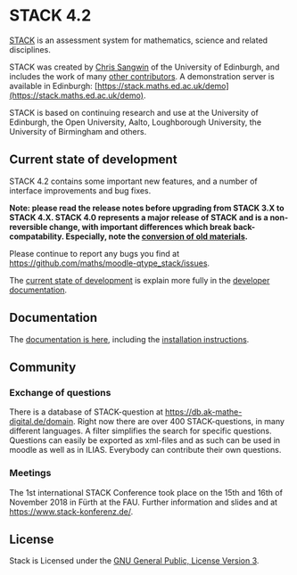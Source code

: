 # STACK 4.2

[STACK](https://github.com/maths/moodle-qtype_stack/blob/master/doc/en/About/index.md) is an assessment system for mathematics, science and related disciplines.

STACK was created by [Chris Sangwin](http://www.maths.ed.ac.uk/~csangwin/) of the University of Edinburgh, and includes the work of many [other contributors](https://github.com/maths/moodle-qtype_stack/blob/master/doc/en/About/Credits.md). A demonstration server is available in Edinburgh:  [https://stack.maths.ed.ac.uk/demo](https://stack.maths.ed.ac.uk/demo).

STACK is based on continuing research and use at the University of Edinburgh, the Open University, Aalto, Loughborough University, the University of Birmingham and others.

## Current state of development

STACK 4.2 contains some important new features, and a number of interface improvements and bug fixes.

**Note: please read the release notes before upgrading from STACK 3.X to STACK 4.X.  STACK 4.0 represents a major release of STACK and is a non-reversible change, with important differences which break back-compatability. Especially, note the [conversion of old materials](https://github.com/maths/moodle-qtype_stack/blob/master/doc/en/Authoring/ImportExport.md#migrating-stack-3-questions-to-stack-4).**

Please continue to report any bugs you find at https://github.com/maths/moodle-qtype_stack/issues.

The [current state of development](https://github.com/maths/moodle-qtype_stack/blob/master/doc/en/Developer/Development_track.md) is explain more fully in the [developer documentation](https://github.com/maths/moodle-qtype_stack/blob/master/doc/en/Developer/index.md).


## Documentation

The [documentation is here](https://github.com/maths/moodle-qtype_stack/blob/master/doc/en/index.md), including the [installation instructions](https://github.com/maths/moodle-qtype_stack/blob/master/doc/en/Installation/index.md).


## Community
### Exchange of questions
There is a database of STACK-question at https://db.ak-mathe-digital.de/domain. Right now there are over 400 STACK-questions, in many different languages. A filter simplifies the search for specific questions. Questions can easily be exported as xml-files and as such can be used in moodle as well as in ILIAS. Everybody can contribute their own questions. 

### Meetings
The 1st international STACK Conference took place on the 15th and 16th of November 2018 in Fürth at the FAU. Further information and slides and at https://www.stack-konferenz.de/.

## License

Stack is Licensed under the [GNU General Public, License Version 3](https://github.com/maths/moodle-qtype_stack/blob/master/COPYING.txt).
